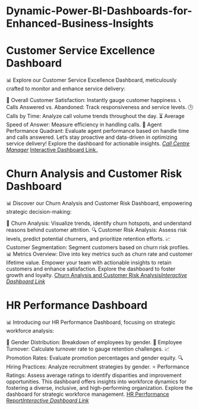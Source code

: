 # Dynamic-Power-BI-Dashboards-for-Enhanced-Business-Insights

# Customer Service Excellence Dashboard
📊 Explore our Customer Service Excellence Dashboard, meticulously crafted to monitor and enhance service delivery:

🌟 Overall Customer Satisfaction: Instantly gauge customer happiness.
📞 Calls Answered vs. Abandoned: Track responsiveness and service levels.
🕒 Calls by Time: Analyze call volume trends throughout the day.
⏳ Average Speed of Answer: Measure efficiency in handling calls.
🎯 Agent Performance Quadrant: Evaluate agent performance based on handle time and calls answered.
Let’s stay proactive and data-driven in optimizing service delivery! Explore the dashboard for actionable insights. _[Call Centre Manager](https://github.com/CGowsalya/Dynamic-Power-BI-Dashboards-for-Enhanced-Business-Insights/blob/main/Call%centre.pdf)_ [Interactive Dashboard Link](https://app.powerbi.com/view?r=eyJrIjoiYjE5YWZjZDItMjJhNi00ZGY4LTg1NWQtOWUzMDNkMzE4MTVlIiwidCI6ImM2ZTU0OWIzLTVmNDUtNDAzMi1hYWU5LWQ0MjQ0ZGM1YjJjNCJ9)_ 

# Churn Analysis and Customer Risk Dashboard
📊 Discover our Churn Analysis and Customer Risk Dashboard, empowering strategic decision-making:

🔄 Churn Analysis: Visualize trends, identify churn hotspots, and understand reasons behind customer attrition.
🔍 Customer Risk Analysis: Assess risk levels, predict potential churners, and prioritize retention efforts.
📈 Customer Segmentation: Segment customers based on churn risk profiles.
📊 Metrics Overview: Dive into key metrics such as churn rate and customer lifetime value.
Empower your team with actionable insights to retain customers and enhance satisfaction. Explore the dashboard to foster growth and loyalty. 
[Churn Analysis and Customer Risk Analysis](https://github.com/CGowsalya/Dynamic-Power-BI-Dashboards-for-Enhanced-Business-Insights/blob/main/Churn%analysis.pdf)_[Interactive Dashboard Link](https://app.powerbi.com/view?r=eyJrIjoiZDQyNzAxMGItZTEyYS00ODNjLTg5N2ItZTc0YWY2OTU1NmJiIiwidCI6ImM2ZTU0OWIzLTVmNDUtNDAzMi1hYWU5LWQ0MjQ0ZGM1YjJjNCJ9)_  

# HR Performance Dashboard
📊 Introducing our HR Performance Dashboard, focusing on strategic workforce analysis:

👫 Gender Distribution: Breakdown of employees by gender.
🚪 Employee Turnover: Calculate turnover rate to gauge retention challenges.
📈 Promotion Rates: Evaluate promotion percentages and gender equity.
🔍 Hiring Practices: Analyze recruitment strategies by gender.
⭐ Performance Ratings: Assess average ratings to identify disparities and improvement opportunities.
This dashboard offers insights into workforce dynamics for fostering a diverse, inclusive, and high-performing organization. Explore the dashboard for strategic workforce management.
[HR Perrformance Report](https://github.com/CGowsalya/Dynamic-Power-BI-Dashboards-for-Enhanced-Business-Insights/blob/main/Diversity%and%Inclusion.pdf)_[Interactive Dashboard Link](https://app.powerbi.com/view?r=eyJrIjoiZTBjMWMzZmYtODM0Ny00OGQwLWI4MmUtODliOGNhOTQ4ZmFlIiwidCI6ImM2ZTU0OWIzLTVmNDUtNDAzMi1hYWU5LWQ0MjQ0ZGM1YjJjNCJ9)_  


